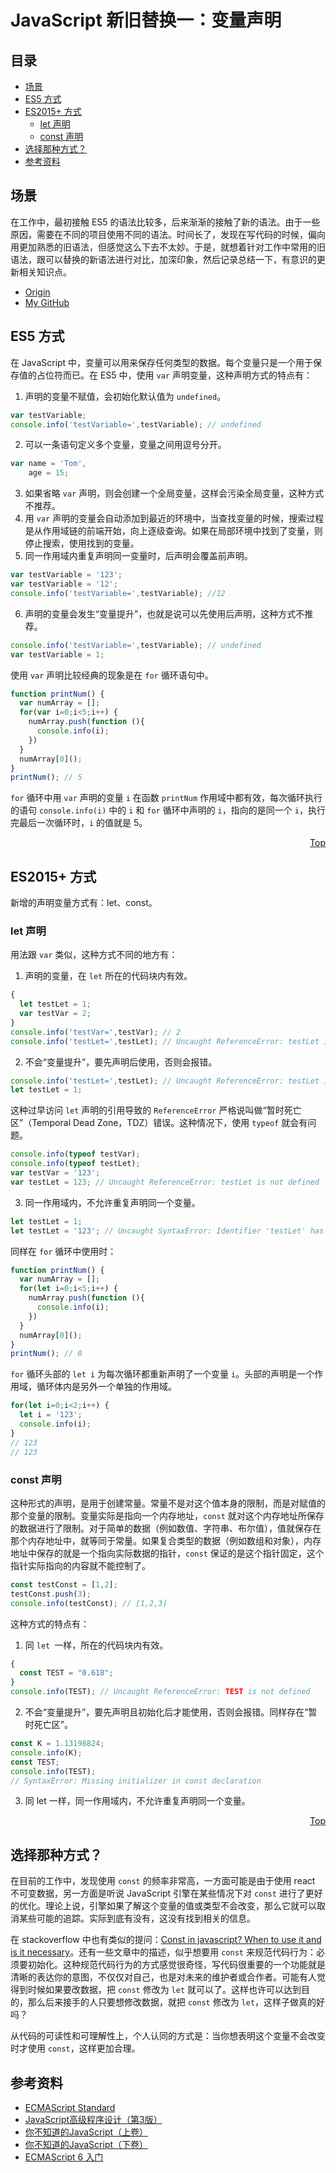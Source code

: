 # JavaScript 新旧替换一：变量声明
## <a name="index"></a> 目录
- [场景](#situation)
- [ES5 方式](#es5)
- [ES2015+ 方式](#es2015)
  - [let 声明](#let)
  - [const 声明](#const)
- [选择那种方式？](#which)
- [参考资料](#reference)

## <a name="situation"></a> 场景
在工作中，最初接触 ES5 的语法比较多，后来渐渐的接触了新的语法。由于一些原因，需要在不同的项目使用不同的语法。时间长了，发现在写代码的时候，偏向用更加熟悉的旧语法，但感觉这么下去不太妙。于是，就想着针对工作中常用的旧语法，跟可以替换的新语法进行对比，加深印象，然后记录总结一下，有意识的更新相关知识点。


- [Origin][url-origin]
- [My GitHub][url-my-github]

## <a name="es5"></a> ES5 方式
在 JavaScript 中，变量可以用来保存任何类型的数据。每个变量只是一个用于保存值的占位符而已。在 ES5 中，使用 `var` 声明变量，这种声明方式的特点有：
1. 声明的变量不赋值，会初始化默认值为 `undefined`。
```javascript
var testVariable;
console.info('testVariable=',testVariable); // undefined
```
2. 可以一条语句定义多个变量，变量之间用逗号分开。
```javascript
var name = 'Tom',
    age = 15;
```
3. 如果省略 `var` 声明，则会创建一个全局变量，这样会污染全局变量，这种方式不推荐。
4. 用 `var` 声明的变量会自动添加到最近的环境中，当查找变量的时候，搜索过程是从作用域链的前端开始，向上逐级查询。如果在局部环境中找到了变量，则停止搜索，使用找到的变量。
5. 同一作用域内重复声明同一变量时，后声明会覆盖前声明。
```javascript
var testVariable = '123';
var testVariable = '12';
console.info('testVariable=',testVariable); //12
```
6. 声明的变量会发生“变量提升”，也就是说可以先使用后声明，这种方式不推荐。
```javascript
console.info('testVariable=',testVariable); // undefined
var testVariable = 1;
```

使用 `var` 声明比较经典的现象是在 `for` 循环语句中。
```javascript
function printNum() {
  var numArray = [];
  for(var i=0;i<5;i++) {
    numArray.push(function (){
      console.info(i);
    })
  }
  numArray[0]();
}
printNum(); // 5
```
`for` 循环中用 `var` 声明的变量 `i` 在函数 `printNum` 作用域中都有效，每次循环执行的语句 `console.info(i)` 中的 `i` 和 `for` 循环中声明的 `i`，指向的是同一个 `i`，执行完最后一次循环时，`i` 的值就是 5。
<div align="right"><a href="#index">Top </a></div>

## <a name="es2015"></a> ES2015+ 方式
新增的声明变量方式有：let、const。
### <a name="let"></a> let 声明
用法跟 `var` 类似，这种方式不同的地方有：
1. 声明的变量，在 `let` 所在的代码块内有效。
```javascript
{
  let testLet = 1;
  var testVar = 2;
}
console.info('testVar=',testVar); // 2
console.info('testLet=',testLet); // Uncaught ReferenceError: testLet is not defined
```
2. 不会“变量提升”，要先声明后使用，否则会报错。
```javascript
console.info('testLet=',testLet); // Uncaught ReferenceError: testLet is not defined
let testLet = 1;
```
这种过早访问 `let` 声明的引用导致的 `ReferenceError` 严格说叫做“暂时死亡区”（Temporal Dead Zone，TDZ）错误。这种情况下，使用 `typeof` 就会有问题。
```javascript
console.info(typeof testVar);
console.info(typeof testLet);
var testVar = '123';
var testLet = 123; // Uncaught ReferenceError: testLet is not defined
```
3. 同一作用域内，不允许重复声明同一个变量。
```javascript
let testLet = 1;
let testLet = '123'; // Uncaught SyntaxError: Identifier 'testLet' has already been declared
```
同样在 `for` 循环中使用时：
```javascript
function printNum() {
  var numArray = [];
  for(let i=0;i<5;i++) {
    numArray.push(function (){
      console.info(i);
    })
  }
  numArray[0]();
}
printNum(); // 0
```
`for` 循环头部的 `let i` 为每次循环都重新声明了一个变量 `i`。头部的声明是一个作用域，循环体内是另外一个单独的作用域。
```javascript
for(let i=0;i<2;i++) {
  let i = '123';
  console.info(i);
}
// 123
// 123
```

### <a name="const"></a> const 声明
这种形式的声明，是用于创建常量。常量不是对这个值本身的限制，而是对赋值的那个变量的限制。变量实际是指向一个内存地址，`const` 就对这个内存地址所保存的数据进行了限制。对于简单的数据（例如数值、字符串、布尔值），值就保存在那个内存地址中，就等同于常量。如果复合类型的数据（例如数组和对象），内存地址中保存的就是一个指向实际数据的指针，`const` 保证的是这个指针固定，这个指针实际指向的内容就不能控制了。
```javascript
const testConst = [1,2];
testConst.push(3);
console.info(testConst); // [1,2,3]
```
这种方式的特点有：
1. 同 `let `一样，所在的代码块内有效。
```javascript
{
  const TEST = "0.618";
}
console.info(TEST); // Uncaught ReferenceError: TEST is not defined
```
2. 不会“变量提升”，要先声明且初始化后才能使用，否则会报错。同样存在“暂时死亡区”。
```javascript
const K = 1.13198824;
console.info(K);
const TEST;
console.info(TEST);
// SyntaxError: Missing initializer in const declaration
```
3. 同 let 一样，同一作用域内，不允许重复声明同一个变量。
<div align="right"><a href="#index">Top </a></div>

## <a name="which"></a> 选择那种方式？
在目前的工作中，发现使用 `const` 的频率非常高，一方面可能是由于使用 react 不可变数据，另一方面是听说 JavaScript 引擎在某些情况下对 `const` 进行了更好的优化。理论上说，引擎如果了解这个变量的值或类型不会改变，那么它就可以取消某些可能的追踪。实际到底有没有，这没有找到相关的信息。

在 stackoverflow 中也有类似的提问：[Const in javascript? When to use it and is it necessary][url-stackoverflow-question]。还有一些文章中的描述，似乎想要用 `const` 来规范代码行为：必须要初始化。这种规范代码行为的方式感觉很奇怪，写代码很重要的一个功能就是清晰的表达你的意图，不仅仅对自己，也是对未来的维护者或合作者。可能有人觉得到时候如果要改数据，把 `const` 修改为 `let` 就可以了。这样也许可以达到目的，那么后来接手的人只要想修改数据，就把 `const` 修改为 `let`，这样子做真的好吗？

从代码的可读性和可理解性上，个人认同的方式是：当你想表明这个变量不会改变时才使用 `const`，这样更加合理。

## <a name="reference"></a> 参考资料
- [ECMAScript Standard][url-ecma-standard]
- [JavaScript高级程序设计（第3版） ][url-javascript-design]
- [你不知道的JavaScript（上卷） ][url-unknow-javascript-1]
- [你不知道的JavaScript（下卷） ][url-unknow-javascript-3]
- [ECMAScript 6 入门][url-es6-ruanyifeng]


[url-ecma-standard]:http://www.ecma-international.org/publications/standards/Ecma-262.htm
[url-javascript-design]:http://www.ituring.com.cn/book/946
[url-unknow-javascript-1]:http://www.ituring.com.cn/book/1488
[url-unknow-javascript-3]:http://www.ituring.com.cn/book/1666
[url-es6-ruanyifeng]:http://es6.ruanyifeng.com/


[url-stackoverflow-question]:https://stackoverflow.com/questions/21237105/const-in-javascript-when-to-use-it-and-is-it-necessary


[url-ecma-9th]:http://www.ecma-international.org/ecma-262/9.0/index.html#sec-intro
[url-mdn-immediately-function]:https://developer.mozilla.org/en-US/docs/Glossary/IIFE
[url-wiki-immediately-function]:https://en.wikipedia.org/wiki/Immediately_invoked_function_expression
[url-blog-immediately-function]:http://benalman.com/news/2010/11/immediately-invoked-function-expression/#iife


[url-origin]:https://github.com/XXHolic/segment/issues/18
[url-my-github]:https://github.com/XXHolic